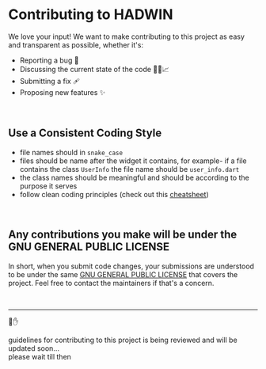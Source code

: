 # Contributing to HADWIN

We love your input! We want to make contributing to this project as easy and transparent as possible, whether it's:

- Reporting a bug 🐛
- Discussing the current state of the code 👩‍💻📈
- Submitting a fix 🩹
- Proposing new features ✨

<br>

## Use a Consistent Coding Style

- file names should in `snake_case`
- files should be name after the widget it contains, for example- if a file contains the class `UserInfo` the file name should be `user_info.dart`
- the class names should be meaningful and should be according to the purpose it serves
- follow clean coding principles (check out this [cheatsheet](https://gist.github.com/wojteklu/73c6914cc446146b8b533c0988cf8d29))


<br>

## Any contributions you make will be under the GNU GENERAL PUBLIC LICENSE

In short, when you submit code changes, your submissions are understood to be under the same [GNU GENERAL PUBLIC LICENSE](https://www.gnu.org/licenses/gpl-3.0.en.html) that covers the project. Feel free to contact the maintainers if that's a concern.

<br>

---

🛑✋


guidelines for contributing to this project is being reviewed and will be updated soon...
<br>
please wait till then
